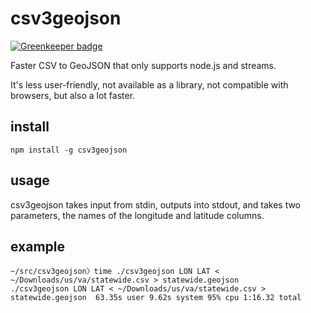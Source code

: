 # csv3geojson

[![Greenkeeper badge](https://badges.greenkeeper.io/tmcw/csv3geojson.svg)](https://greenkeeper.io/)

Faster CSV to GeoJSON that only supports node.js and streams.

It's less user-friendly, not available as a library, not compatible with
browsers, but also a lot faster.

## install

    npm install -g csv3geojson

## usage

csv3geojson takes input from stdin, outputs into stdout, and takes two parameters,
the names of the longitude and latitude columns.

## example

```
~/src/csv3geojson〉time ./csv3geojson LON LAT < ~/Downloads/us/va/statewide.csv > statewide.geojson
./csv3geojson LON LAT < ~/Downloads/us/va/statewide.csv > statewide.geojson  63.35s user 9.62s system 95% cpu 1:16.32 total
```
